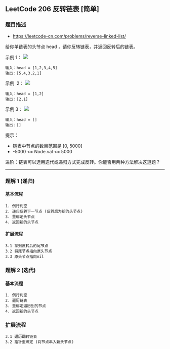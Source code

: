 ## LeetCode 206 反转链表 [简单]

### 题目描述

- https://leetcode-cn.com/problems/reverse-linked-list/

给你单链表的头节点 head ，请你反转链表，并返回反转后的链表。

示例 1：
![](https://assets.leetcode.com/uploads/2021/02/19/rev1ex1.jpg)

```
输入：head = [1,2,3,4,5]
输出：[5,4,3,2,1]
```

示例  2：
![](https://assets.leetcode.com/uploads/2021/02/19/rev1ex2.jpg)

```
输入：head = [1,2]
输出：[2,1]
```

示例 3：
![](https://assets.leetcode-cn.com/aliyun-lc-upload/uploads/2018/12/07/circularlinkedlist_test3.png)

```
输入：head = []
输出：[]
```

提示：

- 链表中节点的数目范围是 [0, 5000]
- -5000 <= Node.val <= 5000

进阶：链表可以选用迭代或递归方式完成反转。你能否用两种方法解决这道题？

---

### 题解 1 (递归)

#### 基本流程

```
1. 例行判空
2. 递归反转下一节点 (反转后为新的头节点)
3. 重绑定头节点
4. 返回新的头节点
```

#### 扩展流程

```
3.1 拿到反转后的尾节点
3.2 将尾节点指向原头节点
3.3 原头节点指向nil
```

### 题解 2 (迭代)

#### 基本流程

```
1. 例行判空
2. 遍历链表
3. 重绑定遍历到的节点
4. 返回新的头节点
```

### 扩展流程

```
3.1 遍历翻转链表
3.2 指针重绑定 (将节点串入新头节点)
```

